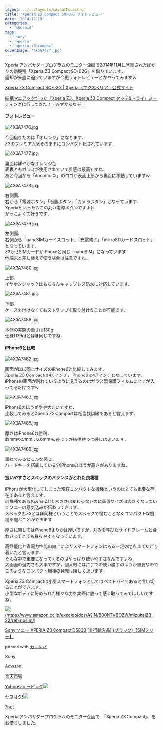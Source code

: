 ```yaml
---
layout: ../../layouts/LayoutMd.astro
title: 'Xperia Z3 Compact SO-02G フォトレビュー'
date: '2014-12-19'
categories:
  - 'android'
tags:
  - 'sony'
  - 'xperia'
  - 'xperia-z3-compact'
coverImage: '4X3A7477.jpg'
---
```


Xperia アンバサダープログラムのモニター企画で2014年11月に発売されたばかりの新機種「Xperia Z3 Compact SO-02G」を借りています．  
返却が来週に迫っていますが今更フォトレビューとかやってみますｗ

[Xperia Z3 Compact SO\-02G \| Xperia（エクスペリア）公式サイト](https://xperia.sony.jp/xperia/docomo/so-02g/)

[結構マニアックだった「Xperia Z3、Xperia Z3 Compact タッチ&トライ」ミーティングに行ってきた！ \- みずかるちゃー](https://mizuka123.net/archive/6058/)

#### フォトレビュー

![4X3A7476.jpg](/archive/images/15755012299_fcf481b727_b.jpg)

今回借りたのは「オレンジ」になります．  
Z3のプレミアム感そのままにコンパクト化されています．

![4X3A7477.jpg](/archive/images/15753766610_42c92ef377_b.jpg)

裏面は鮮やかなオレンジ色．  
表裏ともガラスが使用されていて質感は最高ですね．  
あと今回から「docomo Xi」のロゴが表面上部から裏面に移動していますｗ

![4X3A7478.jpg](/archive/images/15941046175_4be9236696_b.jpg)

右側面．  
右から「電源ボタン」「音量ボタン」「カメラボタン」となっています．  
Xperiaといったらこの丸い電源ボタンですよね．  
かっこよくて好きです．

![4X3A7479.jpg](/archive/images/15318785964_4b2804e8c5_b.jpg)

左側面．  
右側から「nanoSIMカードスロット」「充電端子」「microSDカードスロット」となっています．  
Z3からSIMカードがiPhoneと同じ「nanoSIM」になっています．  
他端末と差し替えて使う場合は注意ですね．

![4X3A7480.jpg](/archive/images/15321420713_427e6faa16_b.jpg)

上部．  
イヤホンジャックはもちろんキャップレス防水に対応しています．

![4X3A7481.jpg](/archive/images/15755308177_bbb970d189_b.jpg)

下部．  
ケースを付けなくてもストラップを取り付けることが可能です．

![4X3A7488.jpg](/archive/images/15755032909_eda43feb49_b.jpg)

本体の実際の重さは130g．  
仕様(129g)とほぼ同じですね．

#### iPhone6と比較

![4X3A7482.jpg](/archive/images/15940390492_114ce68591_b.jpg)

画面がほぼ同じサイズのiPhone6と比較してみます．  
Xperia Z3 Compactは4.6インチ，iPhone6は4.7インチとなっています．  
iPhoneの画面が割れているように見えるのはガラス製保護フィルムにヒビが入ってるだけですｗ

![4X3A7483.jpg](/archive/images/15321427093_2bd68c2b9d_b.jpg)

iPhone6のほうがやや大きいですね．  
比較してみるとXperia Z3 Compactは相当挟額縁であると言えます．

![4X3A7485.jpg](/archive/images/15753632538_3e7b6e3e4f_b.jpg)

厚さはiPhone6の勝利．  
数mm(6.9mm：8.6mm)の差ですが結構持った感じは違います．

![4X3A7489.jpg](/archive/images/15321438533_8e74288cb6_b.jpg)

重ねてみるとこんな感じ．  
ハードキーを搭載している分iPhoneのほうが高さがありますね．

#### 扱いやすさとスペックのバランスがとれた良機種

iPhoneが大型化してしまった現在コンパクトな機種というのはとても重要な存在であると言えます．  
前機種であるXperia Z1fと大きさは変わらないのに画面サイズは大きくなっていてソニーの意気込みが伝わってきます．  
スペックもZ3とほぼ同様ということでスペックで悩むことなくコンパクトな機種を選ぶことができます．

厚さに関してはiPhone6よりかは厚いですが，丸みを帯びたサイドフレームと合わさってとても持ちやすくなっています．

高性能化と省電力性能の向上によりスマートフォンはある一定の地点までたどり着いたと言えます．  
そんな中で重要になってくるのはやっぱり使いやすさなんですよね．  
大画面の迫力さも大事ですが，個人的には片手での使い勝手のほうが重要なのでこのようなコンパクト機種の発売は嬉しく思います．

Xperia Z3 Compactは小型スマートフォンとしてはベストバイであると言い切ることができます．  
小型なボディに秘められた様々な力を実際に触って感じ取ってみてほしいですね．

![](/archive/images/41vafN95O%2BL._SL160_.jpg)](https://www.amazon.co.jp/exec/obidos/ASIN/B00NTVBOZW/mizuka123-22/ref=nosim/)

[Sony ソニー XPERIA Z3 Compact D5833 \[並行輸入品\] (ブラック)【SIMフリー】](https://www.amazon.co.jp/exec/obidos/ASIN/B00NTVBOZW/mizuka123-22/ref=nosim/)

posted with [カエレバ](http://kaereba.com)

Sony

[Amazon](http://www.amazon.co.jp/gp/search?keywords=Sony%20%83%5C%83j%81%5B%20XPERIA%20Z3%20Compact%20D5833%20%5B%95%C0%8Ds%97A%93%FC%95i%5D%20%28%83u%83%89%83b%83N%29%81ySIM%83t%83%8A%81%5B%81z&__mk_ja_JP=%83J%83%5E%83J%83i&tag=mizuka123-22 'アマゾン')

[楽天市場](http://hb.afl.rakuten.co.jp/hgc/032b53ee.4b34c5ee.0f4a541e.f440145e/?pc=http%3A%2F%2Fsearch.rakuten.co.jp%2Fsearch%2Fmall%2FSony%2520%25E3%2582%25BD%25E3%2583%258B%25E3%2583%25BC%2520XPERIA%2520Z3%2520Compact%2520D5833%2520%255B%25E4%25B8%25A6%25E8%25A1%258C%25E8%25BC%25B8%25E5%2585%25A5%25E5%2593%2581%255D%2520%2528%25E3%2583%2596%25E3%2583%25A9%25E3%2583%2583%25E3%2582%25AF%2529%25E3%2580%2590SIM%25E3%2583%2595%25E3%2583%25AA%25E3%2583%25BC%25E3%2580%2591%2F-%2Ff.1-p.1-s.1-sf.0-st.A-v.2%3Fx%3D0%26scid%3Daf_ich_link_urltxt%26m%3Dhttp%3A%2F%2Fm.rakuten.co.jp%2F '楽天市場')

[Yahooショッピング![](//ad.jp.ap.valuecommerce.com/servlet/gifbanner?sid=3066752&pid=881990642)](//ck.jp.ap.valuecommerce.com/servlet/referral?sid=3066752&pid=881990642&vc_url=http%3A%2F%2Fshopping.search.yahoo.co.jp%2Fsearch%3FuIv%3Don%26ei%3DUTF-8%26tab_ex%3Dcommerce%26slider%3D0%26va%3DSony%2520%25E3%2582%25BD%25E3%2583%258B%25E3%2583%25BC%2520XPERIA%2520Z3%2520Compact%2520D5833%2520%255B%25E4%25B8%25A6%25E8%25A1%258C%25E8%25BC%25B8%25E5%2585%25A5%25E5%2593%2581%255D%2520%2528%25E3%2583%2596%25E3%2583%25A9%25E3%2583%2583%25E3%2582%25AF%2529%25E3%2580%2590SIM%25E3%2583%2595%25E3%2583%25AA%25E3%2583%25BC%25E3%2580%2591 'Yahooショッピング')

[ヤフオク!![](//ad.jp.ap.valuecommerce.com/servlet/gifbanner?sid=3066752&pid=881990645)](//ck.jp.ap.valuecommerce.com/servlet/referral?sid=3066752&pid=881990645&vc_url=http%3A%2F%2Fauctions.search.yahoo.co.jp%2Fsearch%3Fvo%3D%26ve%3D%26auccat%3D0%26aucminprice%3D%26aucmaxprice%3D%26aucmin_bidorbuy_price%3D%26aucmax_bidorbuy_price%3D%26loc_cd%3D0%26abatch%3D0%26istatus%3D0%26filtered%3D1%26ei%3DUTF-8%26tab_ex%3Dcommerce%26va%3DSony%2520%25E3%2582%25BD%25E3%2583%258B%25E3%2583%25BC%2520XPERIA%2520Z3%2520Compact%2520D5833%2520%255B%25E4%25B8%25A6%25E8%25A1%258C%25E8%25BC%25B8%25E5%2585%25A5%25E5%2593%2581%255D%2520%2528%25E3%2583%2596%25E3%2583%25A9%25E3%2583%2583%25E3%2582%25AF%2529%25E3%2580%2590SIM%25E3%2583%2595%25E3%2583%25AA%25E3%2583%25BC%25E3%2580%2591 'ヤフオク!')

[7net](//ck.jp.ap.valuecommerce.com/servlet/referral?sid=3066752&pid=881990643&vc_url=http%3A%2F%2Fwww.7netshopping.jp%2Fall%2Fsearch_result%2F-%2Fbprice%2Foff%2Fsort%2F0%2Fkword_in%2FSony%2520%25E3%2582%25BD%25E3%2583%258B%25E3%2583%25BC%2520XPERIA%2520Z3%2520Compact%2520D5833%2520%255B%25E4%25B8%25A6%25E8%25A1%258C%25E8%25BC%25B8%25E5%2585%25A5%25E5%2593%2581%255D%2520%2528%25E3%2583%2596%25E3%2583%25A9%25E3%2583%2583%25E3%2582%25AF%2529%25E3%2580%2590SIM%25E3%2583%2595%25E3%2583%25AA%25E3%2583%25BC%25E3%2580%2591%2FallGoods%2Fon%2Fsubmit.x%2F30%2Fdisp_result%2F1%2Fsubmit.y%2F9%2Fprvlg%2Foff%2Fnobuy%2Fon%2FsetProduct%2Foff%2Foop%2Fon%2Fctgy%2Fall%2FfromKeywordSearch%2Ftrue 'セブンネットショッピング')

Xperia アンバサダープログラムのモニター企画で　「Xperia Z3 Compact」、をお借りしました。
